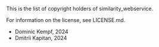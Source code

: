 This is the list of copyright holders of similarity_webservice.

For information on the license, see LICENSE.md.

* Dominic Kempf, 2024
* Dmitrii Kapitan, 2024
